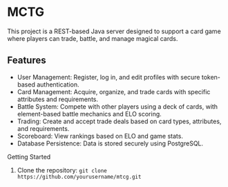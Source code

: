 # MCTG
This project is a REST-based Java server designed to support a card game where players can trade, battle, and manage magical cards.

## Features

- User Management: Register, log in, and edit profiles with secure token-based authentication.
- Card Management: Acquire, organize, and trade cards with specific attributes and requirements.
- Battle System: Compete with other players using a deck of cards, with element-based battle mechanics and ELO scoring.
- Trading: Create and accept trade deals based on card types, attributes, and requirements.
- Scoreboard: View rankings based on ELO and game stats.
- Database Persistence: Data is stored securely using PostgreSQL.

Getting Started

1. Clone the repository:
`git clone https://github.com/yourusername/mtcg.git`